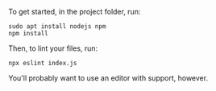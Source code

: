 To get started, in the project folder, run:

	sudo apt install nodejs npm
	npm install

Then, to lint your files, run:

	npx eslint index.js

You'll probably want to use an editor with support, however.